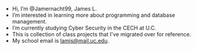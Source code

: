 - Hi, I’m @Jamernacht99, James L.
- I’m interested in learning more about programming and database management. 
- I’m currently studying Cyber Security in the CECH at U.C.
- This is collection of class projects that I've migrated over for reference.
- My school email is lamjs@mail.uc.edu.

<!---
Jamernacht99/Jamernacht99 is a ✨ special ✨ repository because its `README.md` (this file) appears on your GitHub profile.
You can click the Preview link to take a look at your changes.
--->
